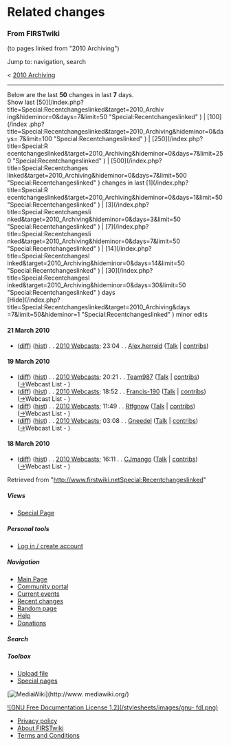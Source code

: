 # Related changes

### From FIRSTwiki

(to pages linked from "2010 Archiving")

Jump to: navigation, search

&lt; [2010 Archiving](/index.php?title=2010_Archiving&redirect=no "2010
Archiving" )  

* * *

Below are the last **50** changes in last **7** days.  
Show last [50](/index.php?title=Special:Recentchangeslinked&target=2010_Archiv
ing&hideminor=0&days=7&limit=50 "Special:Recentchangeslinked" ) | [100](/index
.php?title=Special:Recentchangeslinked&target=2010_Archiving&hideminor=0&days=
7&limit=100 "Special:Recentchangeslinked" ) | [250](/index.php?title=Special:R
ecentchangeslinked&target=2010_Archiving&hideminor=0&days=7&limit=250
"Special:Recentchangeslinked" ) | [500](/index.php?title=Special:Recentchanges
linked&target=2010_Archiving&hideminor=0&days=7&limit=500
"Special:Recentchangeslinked" ) changes in last [1](/index.php?title=Special:R
ecentchangeslinked&target=2010_Archiving&hideminor=0&days=1&limit=50
"Special:Recentchangeslinked" ) | [3](/index.php?title=Special:Recentchangesli
nked&target=2010_Archiving&hideminor=0&days=3&limit=50
"Special:Recentchangeslinked" ) | [7](/index.php?title=Special:Recentchangesli
nked&target=2010_Archiving&hideminor=0&days=7&limit=50
"Special:Recentchangeslinked" ) | [14](/index.php?title=Special:Recentchangesl
inked&target=2010_Archiving&hideminor=0&days=14&limit=50
"Special:Recentchangeslinked" ) | [30](/index.php?title=Special:Recentchangesl
inked&target=2010_Archiving&hideminor=0&days=30&limit=50
"Special:Recentchangeslinked" ) days  
[Hide](/index.php?title=Special:Recentchangeslinked&target=2010_Archiving&days
=7&limit=50&hideminor=1 "Special:Recentchangeslinked" ) minor edits

#### 21 March 2010

  * ([diff](/index.php?title=2010_Webcasts&curid=9119&diff=75868&oldid=75808 "2010 Webcasts" )) ([hist](/index.php?title=2010_Webcasts&curid=9119&action=history "2010 Webcasts" )) . . [2010 Webcasts](2010_Webcasts "2010 Webcasts" ); 23:04 . . [Alex.herreid](/index.php?title=User:Alex.herreid&action=edit "User:Alex.herreid" ) ([Talk](/index.php?title=User_talk:Alex.herreid&action=edit "User talk:Alex.herreid" ) | [contribs](/index.php?title=Special:Contributions&target=Alex.herreid "Special:Contributions" ))

#### 19 March 2010

  * ([diff](/index.php?title=2010_Webcasts&curid=9119&diff=75808&oldid=75807 "2010 Webcasts" )) ([hist](/index.php?title=2010_Webcasts&curid=9119&action=history "2010 Webcasts" )) . . [2010 Webcasts](2010_Webcasts "2010 Webcasts" ); 20:21 . . [Team987](/index.php?title=User:Team987&action=edit "User:Team987" ) ([Talk](/index.php?title=User_talk:Team987&action=edit "User talk:Team987" ) | [contribs](/index.php?title=Special:Contributions&target=Team987 "Special:Contributions" )) ([→](2010_Webcasts#Webcast_List "2010 Webcasts" )Webcast List - )
  * ([diff](/index.php?title=2010_Webcasts&curid=9119&diff=75807&oldid=75804 "2010 Webcasts" )) ([hist](/index.php?title=2010_Webcasts&curid=9119&action=history "2010 Webcasts" )) . . [2010 Webcasts](2010_Webcasts "2010 Webcasts" ); 18:52 . . [Francis-190](/index.php?title=User:Francis-190&action=edit "User:Francis-190" ) ([Talk](/index.php?title=User_talk:Francis-190&action=edit "User talk:Francis-190" ) | [contribs](/index.php?title=Special:Contributions&target=Francis-190 "Special:Contributions" )) ([→](2010_Webcasts#Webcast_List "2010 Webcasts" )Webcast List - )
  * ([diff](/index.php?title=2010_Webcasts&curid=9119&diff=75804&oldid=75798 "2010 Webcasts" )) ([hist](/index.php?title=2010_Webcasts&curid=9119&action=history "2010 Webcasts" )) . . [2010 Webcasts](2010_Webcasts "2010 Webcasts" ); 11:49 . . [Rtfgnow](/index.php?title=User:Rtfgnow&action=edit "User:Rtfgnow" ) ([Talk](/index.php?title=User_talk:Rtfgnow&action=edit "User talk:Rtfgnow" ) | [contribs](/index.php?title=Special:Contributions&target=Rtfgnow "Special:Contributions" )) ([→](2010_Webcasts#Webcast_List "2010 Webcasts" )Webcast List - )
  * ([diff](/index.php?title=2010_Webcasts&curid=9119&diff=75798&oldid=75789 "2010 Webcasts" )) ([hist](/index.php?title=2010_Webcasts&curid=9119&action=history "2010 Webcasts" )) . . [2010 Webcasts](2010_Webcasts "2010 Webcasts" ); 03:08 . . [Gneedel](/index.php?title=User:Gneedel&action=edit "User:Gneedel" ) ([Talk](/index.php?title=User_talk:Gneedel&action=edit "User talk:Gneedel" ) | [contribs](/index.php?title=Special:Contributions&target=Gneedel "Special:Contributions" )) ([→](2010_Webcasts#Webcast_List "2010 Webcasts" )Webcast List - )

#### 18 March 2010

  * ([diff](/index.php?title=2010_Webcasts&curid=9119&diff=75789&oldid=75688 "2010 Webcasts" )) ([hist](/index.php?title=2010_Webcasts&curid=9119&action=history "2010 Webcasts" )) . . [2010 Webcasts](2010_Webcasts "2010 Webcasts" ); 16:11 . . [CJmango](/index.php?title=User:CJmango&action=edit "User:CJmango" ) ([Talk](/index.php?title=User_talk:CJmango&action=edit "User talk:CJmango" ) | [contribs](/index.php?title=Special:Contributions&target=CJmango "Special:Contributions" )) ([→](2010_Webcasts#Webcast_List "2010 Webcasts" )Webcast List - )

Retrieved from
"<http://www.firstwiki.netSpecial:Recentchangeslinked>"

##### Views

  * [Special Page](Special:Recentchangeslinked/2010_Archiving)

##### Personal tools

  * [Log in / create account](/index.php?title=Special:Userlogin&returnto=Special:Recentchangeslinked)

[](Main_Page "Main Page" )

##### Navigation

  * [Main Page](Main_Page)
  * [Community portal](FIRSTwiki:Community_portal)
  * [Current events](Current_events)
  * [Recent changes](Special:Recentchanges)
  * [Random page](Special:Random)
  * [Help](FIRSTwiki:Help)
  * [Donations](FIRSTwiki:Site_support)

##### Search



##### Toolbox

  * [Upload file](Special:Upload)
  * [Special pages](Special:Specialpages)

[![MediaWiki](/skins/common/images/poweredby_mediawiki_88x31.png)](http://www.
mediawiki.org/)

[![GNU Free Documentation License 1.2](/stylesheets/images/gnu-
fdl.png)](http://www.gnu.org/copyleft/fdl.html)

  * [Privacy policy](FIRSTwiki:Privacy_policy "FIRSTwiki:Privacy policy" )
  * [About FIRSTwiki](FIRSTwiki:About "FIRSTwiki:About" )
  * [Terms and Conditions](FIRSTwiki:Terms_and_conditions "FIRSTwiki:Terms and conditions" )

